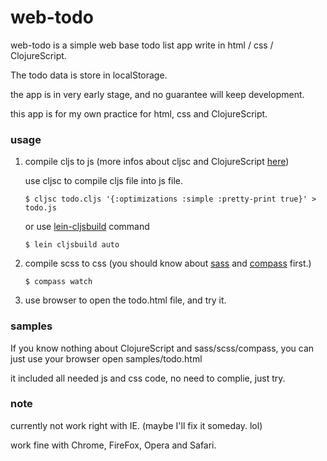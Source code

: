 web-todo
========

web-todo is a simple web base todo list app write in html / css / ClojureScript.

The todo data is store in localStorage.

the app is in very early stage, and no guarantee will keep development.

this app is for my own practice for html, css and ClojureScript.

### usage

1. compile cljs to js (more infos about cljsc and ClojureScript [here](https://github.com/clojure/clojurescript/))

    use cljsc to compile cljs file into js file.

   ```$ cljsc todo.cljs '{:optimizations :simple :pretty-print true}' > todo.js```

    or use [lein-cljsbuild](https://github.com/emezeske/lein-cljsbuild) command 

    ```$ lein cljsbuild auto```

2. compile scss to css (you should know about [sass](http://sass-lang.com/) and [compass](http://compass-style.org/) first.)

    ```$ compass watch```

3. use browser to open the todo.html file, and try it.

### samples

If you know nothing about ClojureScript and sass/scss/compass, you can just use your browser open samples/todo.html

it included all needed js and css code, no need to complie, just try.

### note

currently not work right with IE. (maybe I'll fix it someday. lol)

work fine with Chrome, FireFox, Opera and Safari.
